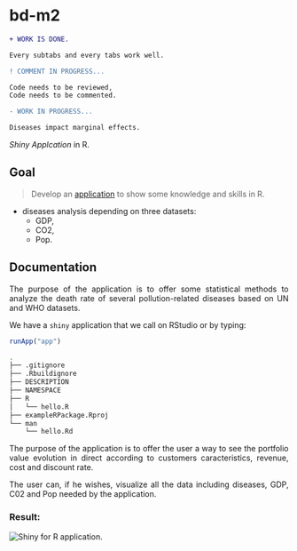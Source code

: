 # bd-m2

```diff
+ WORK IS DONE.

Every subtabs and every tabs work well.

! COMMENT IN PROGRESS...

Code needs to be reviewed,
Code needs to be commented.

- WORK IN PROGRESS...

Diseases impact marginal effects.
```


_Shiny Applcation_ in R.

## Goal

<div style="text-align: justify">

> Develop an [application](https://alexisvte.shinyapps.io/big-data-app/?_ga=2.183157155.462710402.1681053594-1612834766.1681053594) to show some knowledge and skills in R.

- diseases analysis depending on three datasets:
  - GDP,
  - CO2,
  - Pop.

## Documentation

The purpose of the application is to offer some statistical methods to analyze the death rate of several pollution-related diseases based on UN and WHO datasets.

We have a `shiny` application that we call on RStudio or by typing:

```r
runApp("app")
```

```bash
.
├── .gitignore
├── .Rbuildignore
├── DESCRIPTION
├── NAMESPACE
├── R
│   └── hello.R
├── exampleRPackage.Rproj
└── man
    └── hello.Rd
```

The purpose of the application is to offer the user a way to see the portfolio value evolution in direct according to customers caracteristics, revenue, cost and discount rate.

The user can, if he wishes, visualize all the data including diseases, GDP, C02 and Pop needed by the application.

### Result:

![Shiny for R application.](https://github.com/alexisvte/bd-m2/assets/82931295/97117db8-06fb-4194-aa0c-437be47e05c1)

</div>
